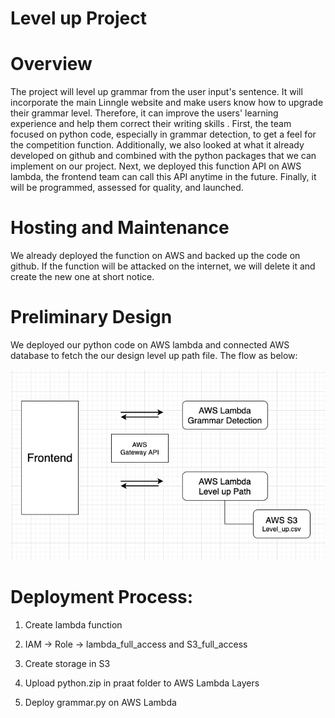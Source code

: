 # Level up Project

# Overview
The project will level up grammar from the user input's sentence. It will incorporate the main Linngle website and make users know how to upgrade their grammar level. Therefore, it can improve the users' learning experience and help them correct their writing skills .
First, the team focused on python code, especially in grammar detection, to get a feel for the competition function. Additionally, we also looked at what it already developed on github and combined with the python packages that we can implement on our project. Next, we deployed this function API on AWS lambda, the frontend team can call this API anytime in the future. Finally, it will be programmed, assessed for quality, and launched.

# Hosting and Maintenance
We already deployed the function on AWS and backed up the code on github. If the function will be attacked on the internet, we will delete it and create the new one at short notice.

# Preliminary Design
We deployed our python code on AWS lambda and connected AWS database to fetch the our design level up path file. The flow as below:

![alt text](./FlowChart.png)

# Deployment Process:

1. Create lambda function

2. IAM -> Role -> lambda_full_access and S3_full_access

3. Create storage in S3

4. Upload python.zip in praat folder to AWS Lambda Layers

5. Deploy grammar.py on AWS Lambda


